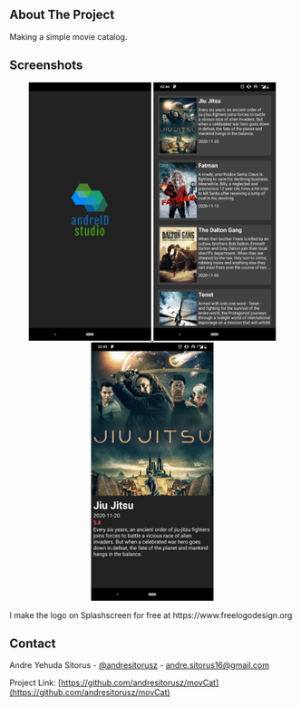 <!-- ABOUT THE PROJECT -->
## About The Project
Making a simple movie catalog.

## Screenshots
<p align="center">
  <a href="https://github.com/andresitorusz/movCat">
    <img src="screenshots/splashscreen.png" alt="Splashscreen" width="216" height="456">
  </a>
  <a href="https://github.com/andresitorusz/movCat">
    <img src="screenshots/main.png" alt="Splashscreen" width="216" height="456">
  </a>
  <a href="https://github.com/andresitorusz/movCat">
    <img src="screenshots/details.png" alt="Splashscreen" width="216" height="456">
  </a>
</p>
<p align="left">
  I make the logo on Splashscreen for free at https://www.freelogodesign.org
</p>


<!-- CONTACT -->
## Contact

Andre Yehuda Sitorus - [@andresitorusz](https://twitter.com/andresitorus) - andre.sitorus16@gmail.com

Project Link: [https://github.com/andresitorusz/movCat](https://github.com/andresitorusz/movCat)
